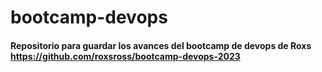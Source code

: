 # bootcamp-devops

#### Repositorio para guardar los avances del bootcamp de devops de Roxs https://github.com/roxsross/bootcamp-devops-2023
